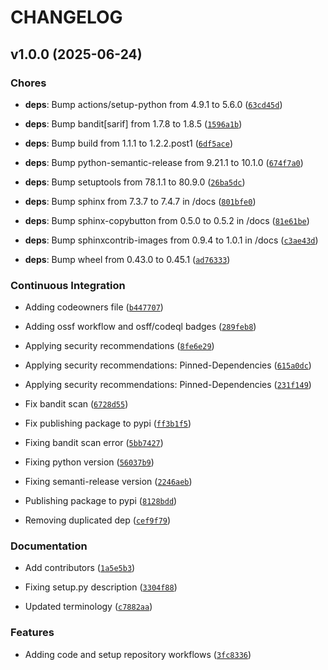 # CHANGELOG


## v1.0.0 (2025-06-24)

### Chores

- **deps**: Bump actions/setup-python from 4.9.1 to 5.6.0
  ([`63cd45d`](https://github.com/intel/intel-sphinx-theme/commit/63cd45d81a7e8d44595c06308fd65e44be6e4f26))

- **deps**: Bump bandit[sarif] from 1.7.8 to 1.8.5
  ([`1596a1b`](https://github.com/intel/intel-sphinx-theme/commit/1596a1b70a46b2f5c0fdcd1a306d35d89d5c48e5))

- **deps**: Bump build from 1.1.1 to 1.2.2.post1
  ([`6df5ace`](https://github.com/intel/intel-sphinx-theme/commit/6df5ace2c499f472b1c8fa70ffead66c8f9d6af2))

- **deps**: Bump python-semantic-release from 9.21.1 to 10.1.0
  ([`674f7a0`](https://github.com/intel/intel-sphinx-theme/commit/674f7a0e8a118e71a025721b473afe96fee76c38))

- **deps**: Bump setuptools from 78.1.1 to 80.9.0
  ([`26ba5dc`](https://github.com/intel/intel-sphinx-theme/commit/26ba5dc910bd4373e6f7a1034337b58f1b82aebe))

- **deps**: Bump sphinx from 7.3.7 to 7.4.7 in /docs
  ([`801bfe0`](https://github.com/intel/intel-sphinx-theme/commit/801bfe0e3f84634fb13d6c98c59a84a3041879d9))

- **deps**: Bump sphinx-copybutton from 0.5.0 to 0.5.2 in /docs
  ([`81e61be`](https://github.com/intel/intel-sphinx-theme/commit/81e61beb31aed6095d60d27bcb60397992dbdb06))

- **deps**: Bump sphinxcontrib-images from 0.9.4 to 1.0.1 in /docs
  ([`c3ae43d`](https://github.com/intel/intel-sphinx-theme/commit/c3ae43dde45e3706544f362253e2cb7bfcfa4aa9))

- **deps**: Bump wheel from 0.43.0 to 0.45.1
  ([`ad76333`](https://github.com/intel/intel-sphinx-theme/commit/ad763336f7418da4d9b191a039aa3a35af8becfc))

### Continuous Integration

- Adding codeowners file
  ([`b447707`](https://github.com/intel/intel-sphinx-theme/commit/b447707293d7e5e44a70d511bfce583800194cb6))

- Adding ossf workflow and osff/codeql badges
  ([`289feb8`](https://github.com/intel/intel-sphinx-theme/commit/289feb86016e5f8766d2b43ea1402adec2cc5901))

- Applying security recommendations
  ([`8fe6e29`](https://github.com/intel/intel-sphinx-theme/commit/8fe6e29c80f7a9880dedca72c3dc502256df0aaf))

- Applying security recommendations: Pinned-Dependencies
  ([`615a0dc`](https://github.com/intel/intel-sphinx-theme/commit/615a0dc474a21cd64e18ab8ab7d7df85d070bc3b))

- Applying security recommendations: Pinned-Dependencies
  ([`231f149`](https://github.com/intel/intel-sphinx-theme/commit/231f149f619c7ea83d2d5666efd304239e1283a3))

- Fix bandit scan
  ([`6728d55`](https://github.com/intel/intel-sphinx-theme/commit/6728d55744f679280f36226d977fbbb818bcfbdc))

- Fix publishing package to pypi
  ([`ff3b1f5`](https://github.com/intel/intel-sphinx-theme/commit/ff3b1f5fdfecfc0e86ce338e293b42bd8b5d0078))

- Fixing bandit scan error
  ([`5bb7427`](https://github.com/intel/intel-sphinx-theme/commit/5bb7427cfc4d339b62b4ec53eba7e89f7955d0cf))

- Fixing python version
  ([`56037b9`](https://github.com/intel/intel-sphinx-theme/commit/56037b954651e92c4162a23462a3c34ab82af723))

- Fixing semanti-release version
  ([`2246aeb`](https://github.com/intel/intel-sphinx-theme/commit/2246aeb644165b50d79521a3487e460125731e00))

- Publishing package to pypi
  ([`8128bdd`](https://github.com/intel/intel-sphinx-theme/commit/8128bddfdad6c7c0ed2c14895d63de518df83eb3))

- Removing duplicated dep
  ([`cef9f79`](https://github.com/intel/intel-sphinx-theme/commit/cef9f79c708bd54733ee9bf67c07ec16caa53369))

### Documentation

- Add contributors
  ([`1a5e5b3`](https://github.com/intel/intel-sphinx-theme/commit/1a5e5b35eb236b5838def3287eea50f8b2a3890a))

- Fixing setup.py description
  ([`3304f88`](https://github.com/intel/intel-sphinx-theme/commit/3304f8855e6f1355e7fd89aea6adeadf02e4202d))

- Updated terminology
  ([`c7882aa`](https://github.com/intel/intel-sphinx-theme/commit/c7882aabe326e7e226482b43b35156960a91d9c7))

### Features

- Adding code and setup repository workflows
  ([`3fc8336`](https://github.com/intel/intel-sphinx-theme/commit/3fc83369b809647b0b95eedbebd29d9608dc3fbe))
